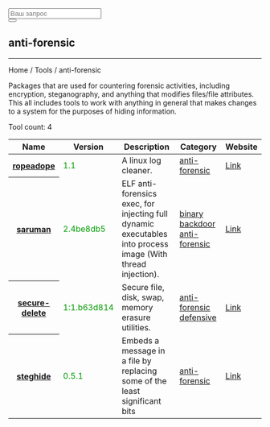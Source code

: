 <div class="col-lg-12">
  <form role="search" class="visible-xs">
    <div class="form-group">
      <div class="input-group">
        <input type="search" class="form-control input-lg" placeholder="Ваш запрос">
        <div class="input-group-btn">
          <button class="btn btn-default btn-lg" type="submit"><i class="glyphicon glyphicon-search"></i></button>
        </div>
      </div>
    </div>
  </form>
  <h2>anti-forensic</h2>
  <hr>
  <div class="panel panel-default">
    <div class="panel-heading">Home / Tools / anti-forensic</div>
    <div class="panel-body">
      <p>Packages that are used for countering forensic activities, including encryption, steganography, and
        anything that modifies files/file attributes. This all includes tools to work with anything in general
        that makes changes to a system for the purposes of hiding information.
      </p>
      <p>Tool count: 4</p>
    </div>
    <table class="table">
      <thead>
        <tr>
          <th>Name</th>
          <th>Version</th>
          <th>Description</th>
          <th>Category</th>
          <th>Website</th>
        </tr>
      </thead>
      <tbody>
        <tr>
          <th scope="row"><a href="?tool=1157">ropeadope</a><a></a></th>
          <td><span style="color:#090">1.1</span></td>
          <td>A linux log cleaner.</td>
          <td> <a href="?category=anti-forensic">anti-forensic </a> </td>
          <td> <a href="https://kali.tools/all/" target="_blank"> Link </a> </td>
        </tr>
        <tr>
          <th scope="row"><a href="?tool=1191">saruman</a><a></a></th>
          <td><span style="color:#090">2.4be8db5</span></td>
          <td>ELF anti-forensics exec, for injecting full dynamic executables into process image (With thread injection).</td>
          <td> <a href="?category=binary">binary </a><a href="?category=backdoor">backdoor </a><a href="?category=anti-forensic">anti-forensic </a> </td>
          <td> <a href="https://github.com/elfmaster/saruman" target="_blank"> Link </a> </td>
        </tr>
        <tr>
          <th scope="row"><a href="?tool=1214">secure-delete</a><a></a></th>
          <td><span style="color:#090">1:1.b63d814</span></td>
          <td>Secure file, disk, swap, memory erasure utilities.</td>
          <td> <a href="?category=anti-forensic">anti-forensic </a><a href="?category=defensive">defensive </a> </td>
          <td> <a href="https://github.com/BlackArch/secure-delete" target="_blank"> Link </a> </td>
        </tr>
        <tr>
          <th scope="row"><a href="?tool=1365">steghide</a><a></a></th>
          <td><span style="color:#090">0.5.1</span></td>
          <td>Embeds a message in a file by replacing some of the least significant bits</td>
          <td> <a href="?category=anti-forensic">anti-forensic </a> </td>
          <td> <a href="http://steghide.sourceforge.net/" target="_blank"> Link </a> </td>
        </tr>
      </tbody>
    </table>
  </div>
</div>
